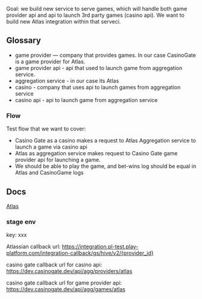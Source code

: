 Goal: we build new service to serve games, which will handle both game provider api and api to launch 3rd party games (casino api). We want to build new Atlas integration within that serveci.

## Glossary
- game provider — company that provides games. In our case CasinoGate is a game provider for Atlas. 
- game provider api - api that used to launch game from aggregation service.
- aggregation service - in our case its Atlas
- casino - company that uses api to launch games from aggregation service
- casino api - api to launch game from aggregation service

### Flow
Test flow that we want to cover:
- Casino Gate as a casino makes a request to Atlas Aggregation service to launch a game via casino api
- Atlas as aggregation service makes request to Casino Gate game provider api for launching a game.
- We should be able to play the game, and bet-wins log should be equal in Atlas and CasinoGame logs

## Docs
[Atlas](https://game-services-test.k8s-hz.atlas-iac.com/casino-integration-api/index.html)

### stage env
key: xxx

Atlassian callback url: https://integration.pl-test.play-platform.com/integration-callback/gs/hive/v2/{provider_id}

casino gate callback url for casino api: https://dev.casinogate.dev/api/agg/providers/atlas

casino gate callback url for game provider api: https://dev.casinogate.dev/api/agg/games/atlas
